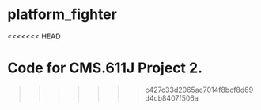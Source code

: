 platform_fighter
================
<<<<<<< HEAD

Code for CMS.611J Project 2.
=======
>>>>>>> c427c33d2065ac7014f8bcf8d69d4cb8407f506a
